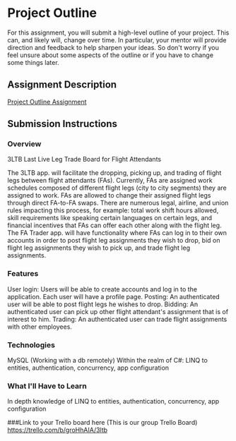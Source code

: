 # Project Outline
For this assignment, you will submit a high-level outline of your project. This can, and likely will, change over time. In particular, your mentor will provide direction and feedback to help sharpen your ideas. So don't worry if you feel unsure about some aspects of the outline or if you have to change some things later.

## Assignment Description
[Project Outline Assignment](https://education.launchcode.org/liftoff/modules/assignments/project-outline)

## Submission Instructions

### Overview
3LTB
Last Live Leg Trade Board for Flight Attendants

The 3LTB app. will facilitate the dropping, picking up, and trading of flight legs between flight attendants (FAs).
Currently, FAs are assigned work schedules composed of different flight legs (city to city segments) they are assigned to work.  FAs are allowed to change their assigned flight legs through direct FA-to-FA swaps. There are numerous legal, airline, and union rules impacting this process, for example: total work shift hours allowed, skill requirements like speaking certain languages on certain legs, and financial incentives that FAs can offer each other along with the flight leg.
The FA Trader app. will have functionality where FAs can log in to their own accounts in order to post flight leg assignments they wish to drop, bid on flight leg assignments they wish to pick up, and trade flight leg assignments.


### Features
User login: Users will be able to create accounts and log in to the application. Each user will have a profile page.
Posting: An authenticated user will be able to post flight legs he wishes to drop.
Bidding: An authenticated user can pick up other flight attendant's assignment that is of interest to him.
Trading: An authenticated user can trade flight assignments with other employees.
### Technologies
MySQL (Working with a db remotely)
Within the realm of C#: LINQ to entities, authentication, concurrency, app configuration
### What I'll Have to Learn
In depth knowledge of LINQ to entities, authentication, concurrency, app configuration

###Link to your Trello board here (This is our group Trello Board)
https://trello.com/b/groHhAIA/3ltb
